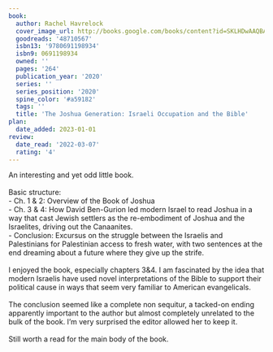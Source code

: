 ```yaml
---
book:
  author: Rachel Havrelock
  cover_image_url: http://books.google.com/books/content?id=SKLHDwAAQBAJ&printsec=frontcover&img=1&zoom=1&edge=curl&source=gbs_api
  goodreads: '48710567'
  isbn13: '9780691198934'
  isbn9: 0691198934
  owned: ''
  pages: '264'
  publication_year: '2020'
  series: ''
  series_position: '2020'
  spine_color: '#a59182'
  tags: ''
  title: 'The Joshua Generation: Israeli Occupation and the Bible'
plan:
  date_added: 2023-01-01
review:
  date_read: '2022-03-07'
  rating: '4'
---
```


An interesting and yet odd little book. <br/><br/>Basic structure:<br/>- Ch. 1 & 2: Overview of the Book of Joshua<br/>- Ch. 3 & 4: How David Ben-Gurion led modern Israel to read Joshua in a way that cast Jewish settlers as the re-embodiment of Joshua and the Israelites, driving out the Canaanites. <br/>- Conclusion: Excursus on the struggle between the Israelis and Palestinians for Palestinian access to fresh water, with two sentences at the end dreaming about a future where they give up the strife. <br/><br/>I enjoyed the book, especially chapters 3&4. I am fascinated by the idea that modern Israelis have used novel interpretations of the Bible to support their political cause in ways that seem very familiar to American evangelicals. <br/><br/>The conclusion seemed like a complete non sequitur, a tacked-on ending apparently important to the author but almost completely unrelated to the bulk of the book. I’m very surprised the editor allowed her to keep it. <br/><br/>Still worth a read for the main body of the book.
